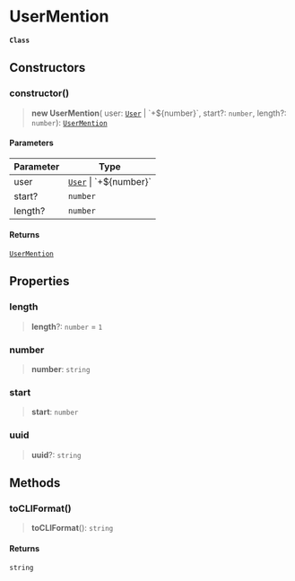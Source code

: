 # UserMention

**`Class`**

## Constructors

### constructor()

> **new UserMention**( user: [`User`](class.user.md) | \`+${number}\`, start?: `number`, length?: `number`): [`UserMention`](class.usermention.md)

#### Parameters

| Parameter | Type                                      |
| --------- | ----------------------------------------- |
| user      | [`User`](class.user.md) \| \`+${number}\` |
| start?    | `number`                                  |
| length?   | `number`                                  |

#### Returns

[`UserMention`](class.usermention.md)

## Properties

### length

> **length**?: `number` = `1`

### number

> **number**: `string`

### start

> **start**: `number`

### uuid

> **uuid**?: `string`

## Methods

### toCLIFormat()

> **toCLIFormat**(): `string`

#### Returns

`string`
